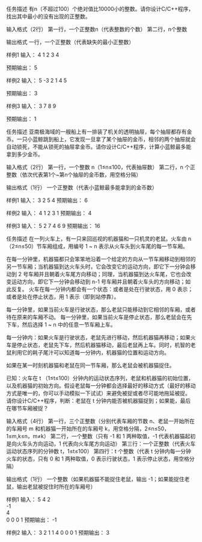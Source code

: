 任务描述
有n（不超过100）个绝对值比10000小的整数。请你设计C/C++程序，找出其中最小的没有出现的正整数。

输入格式（2行）
第一行，一个正整数n（代表整数的个数）
第二行，n个整数

输出格式
一行，一个正整数（代表缺失的最小正整数）

样例1
输入：
4
1 2 3 4

预期输出：
5

样例2
输入：
5
-3 2 1 4 5

预期输出：
3

样例3
输入：
3
7 8 9

预期输出：
1


任务描述
亚南极海域的一艘船上有一排装了机关的透明抽屉，每个抽屉都存有金币。一只小蓝鲸跳到船上，它发现一旦拿了某个抽屉的金币，相邻的两个抽屉就会自动锁死，不能从锁死的抽屉拿金币。请你设计C/C++程序，计算小蓝鲸最多能拿到多少金币。

输入格式（2行）
第一行，一个整数 n（1≤n≤100，代表抽屉数）
第二行，n 个正整数（依次代表第1个~第n个抽屉的金币数，用空格分隔）

输出格式（1行）
一个正整数（代表小蓝鲸最多能拿到的金币数）

样例1
输入：
3
2 5 4 
预期输出：
6

样例2
输入：
4
1 2 3 1
预期输出：
4

样例3
输入：
5
2 7 4 6 9
预期输出：
16



任务描述
在一列火车上，有一只来回巡视的机器猫和一只机灵的老鼠。火车由 n（2≤n≤50）节车厢组成，用编号 1 ~ n 表示从火车头到火车尾的每一节车厢。

在每一分钟里，机器猫都只会笨笨地沿着一个给定的方向从一节车厢移动到相邻的另一节车厢；当机器猫到达火车头时，它会改变它的运动方向，即它下一分钟会移动到 2 号车厢并且朝着火车尾方向移动；同理，当机器猫到达火车尾，它也会改变运动方向，即它下一分钟会移动到 n-1 号车厢并且朝着火车头的方向移动；如此反复。
火车在每一分钟内都会有一个状态：或者是处在行驶状态，用 0 表示；或者是处在停止状态，用 1 表示（即到站停靠）。

每一分钟里，如果当前火车是行驶状态，那么老鼠只能移动到它相邻的车厢，或者待在原来的车厢不动。
每一分钟里，如果当前火车是停止状态，那么老鼠会在先下车，然后选择 1 ~ n 中的任意一节车厢上车。

每一分钟内：如果火车是行驶状态，老鼠先进行移动，然后机器猫再移动；如果火车是停止状态，老鼠先下车，然后机器猫移动，最后老鼠再上车。同时，机智的老鼠利用它的耗子尾汁可以知道每一分钟内，机器猫的位置和运动方向。

如果在某一时刻机器猫和老鼠在同一节车厢，那么老鼠会被机器猫捉住。

已知：火车在 t （1≤t≤100）分钟内的运动状态序列，老鼠和机器猫的初始位置，以及机器猫的初始方向。假设老鼠每一分钟都会选择最好的移动方式（最好的移动方式是唯一的，你可以手动模拟一下试试）来避免被捉或者尽可能地拖延被捉。
请你设计C/C++程序，判断：老鼠在 t 分钟内能否被机器猫捉到；如果能，最后在哪节车厢被捉？

输入格式（4行）
第一行，三个正整数（分别代表车厢的节数 n、老鼠一开始所在的车厢号 m 和机器猫一开始所在的车厢号 k，用空格分隔，2≤n≤50，1≤m,k≤n，m≠k）
第二行，一个整数（只有 -1 和 1 两种取值，-1 代表机器猫起初是向火车头方向运动，1 代表向火车尾方向运动）
第三行：一个正整数（代表火车运动状态序列的分钟数 t，1≤t≤100）
第四行：t 个整数（代表 t 分钟内每一分钟火车的状态，只有 0 和 1 两种取值，0 表示行驶状态，1 表示停止状态，用空格分隔）

输出格式（1行）
一个整数（如果机器猫不能捉住老鼠，输出 -1；如果能捉住老鼠，输出老鼠被捉住时所在的车厢号）

样例1
输入：
5 4 2      
-1         
4          
0 0 0 1
预期输出：
-1

样例2
输入：
3 2 1
1
4
0 0 0 1
预期输出：
3

